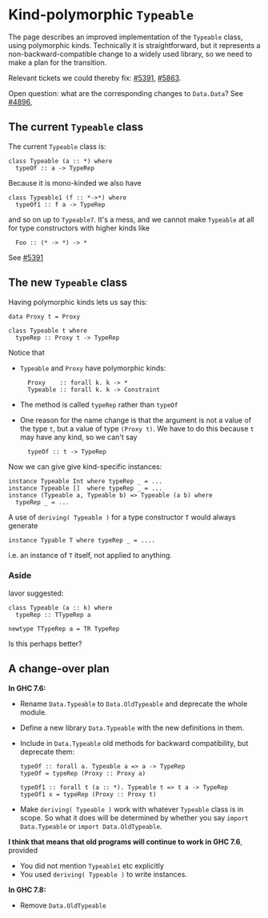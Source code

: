 # Kind-polymorphic `Typeable`



The page describes an improved implementation of the `Typeable` class, using polymorphic kinds.  Technically it is straightforward, but it represents a non-backward-compatible change to a widely used library, so we need to make a plan for the transition.



Relevant tickets we could thereby fix: [\#5391](https://gitlab.staging.haskell.org/ghc/ghc/issues/5391), [\#5863](https://gitlab.staging.haskell.org/ghc/ghc/issues/5863).



Open question: what are the corresponding changes to `Data.Data`?  See [\#4896](https://gitlab.staging.haskell.org/ghc/ghc/issues/4896), 


## The current `Typeable` class



The current `Typeable` class is:


```wiki
class Typeable (a :: *) where
  typeOf :: a -> TypeRep
```


Because it is mono-kinded we also have


```wiki
class Typeable1 (f :: *->*) where
  typeOf1 :: f a -> TypeRep
```


and so on up to `Typeable7`.  It's a mess, and we cannot make `Typeable` at all for
type constructors with higher kinds like


```wiki
  Foo :: (* -> *) -> *
```


See [\#5391](https://gitlab.staging.haskell.org/ghc/ghc/issues/5391)


## The new `Typeable` class



Having polymorphic kinds lets us say this:


```wiki
data Proxy t = Proxy

class Typeable t where
  typeRep :: Proxy t -> TypeRep
```


Notice that


- `Typeable` and `Proxy` have polymorphic kinds:

  ```wiki
    Proxy    :: forall k. k -> *
    Typeable :: forall k. k -> Constraint
  ```

- The method is called `typeRep` rather than `typeOf`

- One reason for the name change is that the argument is not a value of the type `t`, but a value of type `(Proxy t)`.  We have to do this because `t` may have any kind, so we can't say 

  ```wiki
    typeOf :: t -> TypeRep
  ```


Now we can give give kind-specific instances:


```wiki
instance Typeable Int where typeRep _ = ...
instance Typeable []  where typeRep _ = ...
instance (Typeable a, Typeable b) => Typeable (a b) where
  typeRep _ = ...
```


A use of `deriving( Typeable )` for a type constructor `T` would always generate


```wiki
instance Typable T where typeRep _ = ....
```


i.e. an instance of `T` itself, not applied to anything.


### Aside



Iavor suggested:


```wiki
class Typeable (a :: k) where
  typeRep :: TTypeRep a

newtype TTypeRep a = TR TypeRep
```


Is this perhaps better?


## A change-over plan



**In GHC 7.6:**


- Rename `Data.Typeable` to `Data.OldTypeable` and deprecate the whole module.

- Define a new library `Data.Typeable` with the new definitions in them.

- Include in `Data.Typeable` old methods for backward compatibility, but deprecate them:

  ```wiki
  typeOf :: forall a. Typeable a => a -> TypeRep
  typeOf = typeRep (Proxy :: Proxy a)

  typeOf1 :: forall t (a :: *). Typeable t => t a -> TypeRep
  typeOf1 x = typeRep (Proxy :: Proxy t)
  ```

- Make `deriving( Typeable )` work with whatever `Typeable` class is in scope.  So what it does will be determined by whether you say `import Data.Typeable` or `import Data.OldTypeable`.


**I think that means that old programs will continue to work in GHC 7.6**, provided


- You did not mention `Typeable1` etc explicitly
- You used `deriving( Typeable )` to write instances.


**In GHC  7.8:**


- Remove `Data.OldTypeable`
